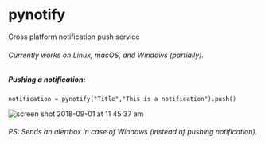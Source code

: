 # pynotify
Cross platform notification push service
###### Currently works on Linux, macOS, and Windows (partially). 

##### Pushing a notification:
`notification = pynotify("Title","This is a notification").push()`

![screen shot 2018-09-01 at 11 45 37 am](https://user-images.githubusercontent.com/30762976/44943035-79a3fa00-addc-11e8-9407-5406ab12c388.png)

###### PS: Sends an alertbox in case of Windows (instead of pushing notification).
